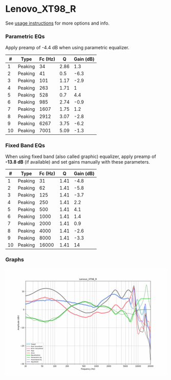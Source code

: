 # Lenovo_XT98_R
See [usage instructions](https://github.com/jaakkopasanen/AutoEq#usage) for more options and info.

### Parametric EQs
Apply preamp of -4.4 dB when using parametric equalizer.

|   # | Type    |   Fc (Hz) |    Q |   Gain (dB) |
|-----|---------|-----------|------|-------------|
|   1 | Peaking |        34 | 2.86 |         1.3 |
|   2 | Peaking |        41 | 0.5  |        -6.3 |
|   3 | Peaking |       101 | 1.17 |        -2.9 |
|   4 | Peaking |       263 | 1.71 |         1   |
|   5 | Peaking |       528 | 0.7  |         4.4 |
|   6 | Peaking |       985 | 2.74 |        -0.9 |
|   7 | Peaking |      1607 | 1.75 |         1.2 |
|   8 | Peaking |      2912 | 3.07 |        -2.8 |
|   9 | Peaking |      6267 | 3.75 |        -6.2 |
|  10 | Peaking |      7001 | 5.09 |        -1.3 |

### Fixed Band EQs
When using fixed band (also called graphic) equalizer, apply preamp of **-13.8 dB** (if available) and set gains manually with these parameters.

|   # | Type    |   Fc (Hz) |    Q |   Gain (dB) |
|-----|---------|-----------|------|-------------|
|   1 | Peaking |        31 | 1.41 |        -4.8 |
|   2 | Peaking |        62 | 1.41 |        -5.8 |
|   3 | Peaking |       125 | 1.41 |        -3.7 |
|   4 | Peaking |       250 | 1.41 |         2.2 |
|   5 | Peaking |       500 | 1.41 |         4.1 |
|   6 | Peaking |      1000 | 1.41 |         1.4 |
|   7 | Peaking |      2000 | 1.41 |         0.9 |
|   8 | Peaking |      4000 | 1.41 |        -2.6 |
|   9 | Peaking |      8000 | 1.41 |        -3.3 |
|  10 | Peaking |     16000 | 1.41 |        14   |

### Graphs
![](./Lenovo_XT98_R.png)
